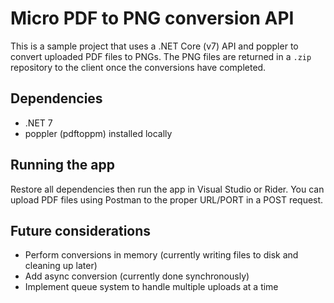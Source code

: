 # Micro PDF to PNG conversion API

This is a sample project that uses a .NET Core (v7) API and poppler to convert uploaded PDF files to PNGs. The PNG files are returned in a `.zip` repository to the client once the conversions have completed.

## Dependencies
- .NET 7
- poppler (pdftoppm) installed locally

## Running the app
Restore all dependencies then run the app in Visual Studio or Rider. You can upload PDF files using Postman to the proper URL/PORT in a POST request.

## Future considerations
- Perform conversions in memory (currently writing files to disk and cleaning up later)
- Add async conversion (currently done synchronously)
- Implement queue system to handle multiple uploads at a time
